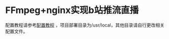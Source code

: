 # FFmpeg+nginx实现b站推流直播
配置教程请参考[配置教程](http://mjvvv.cn/blogBrowse?blogId=62) ，项目部署目录为/usr/local，其他目录请自行更改相关配置文件。